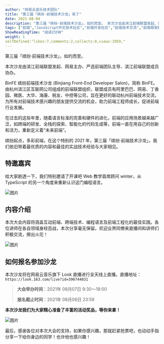 ```yaml
---
author: "网易云音乐技术团队"
title: "第三届「缤纷·前端技术沙龙」来了"
date: 2021-08-04
description: "第三届「缤纷·前端技术沙龙」，如约而至。 本次沙龙由滨江前端联盟发起、网易主办、严选前端团队主导、滨江前端联盟成员协办。"
tags: ["前端","JavaScript中文技术社区","前端开发社区","前端技术交流","前端框架教程","JavaScript 学习资源","CSS 技巧与最佳实践","HTML5 最新动态","前端工程师职业发展","开源前端项目","前端技术趋势"]
ShowReadingTime: "阅读2分钟"
weight: 1
selfDefined:"likes:7,comments:2,collects:0,views:1959,"
---
```

第三届「缤纷·前端技术沙龙」，如约而至。

本次沙龙由滨江前端联盟发起、网易主办、严选前端团队主导、滨江前端联盟成员协办。

BinFE 缤纷前端技术沙龙 (Binjiang Front-End Developer Salon)，简称 BinFE。由杭州滨江区互联网公司组成的前端联盟组织，联盟成员有阿里巴巴、网易、丁香园、微医、大华、海康、税友、中控等公司，旨在更好的联动杭州前端技术交流，为所有对前端技术感兴趣的朋友提供交流的机会，助力前端工程师成长，促进前端行业发展。

在过去的这些年里，随着语言标准的完善和硬件的进化，前端的应用场景越来越广泛，如跨端的研发、全栈的探索、智能化的代码生成等，前端一直在用自己的创新和活力，重新定义着“未来前端”。

缤纷起点，多彩前端，在这个特别的 2021 年，第三届「缤纷·前端技术沙龙」，我们依旧带着最优质的内容和最佳的实战技术经验与大家相见。

特邀嘉宾
----

给大家剧透一下，我们特别邀请了开课吧 Web 教学首席顾问 winter，从 TypeScript 的另一个角度来重新认识这门编程语言。

![图片](/images/jueJin/129efb5684084b1.png)

内容介绍
----

本次大会内容将涵盖互动前端、跨端技术、编程语言及前端工程化的最佳实践。各位讲师在各自领域身经百战，本次分享毫无保留。欢迎业界同僚来直播间和讲师们积极交流，擦出火花！

![图片](/images/jueJin/3204d9d3db53453.png)

如何报名参加沙龙
--------

本次沙龙将在网易云音乐旗下 Look 直播进行全天线上直播。直播地址：`https://look.163.com/live?id=396744031`

> **大会举办时间**：2021年 08月07日 9:30～18:00
> 
> **报名截止时间**：2021年 08月06日 23:59

**本次沙龙我们为大家精心准备了丰富的活动奖品，等你来拿！**

![图片](/images/jueJin/eb24c688b66d496.png)

最后，感谢各位对本次大会的支持，如果你感兴趣，那就赶紧抢票吧，也动动手指分享一下给你身边的同学！也许他也感兴趣！